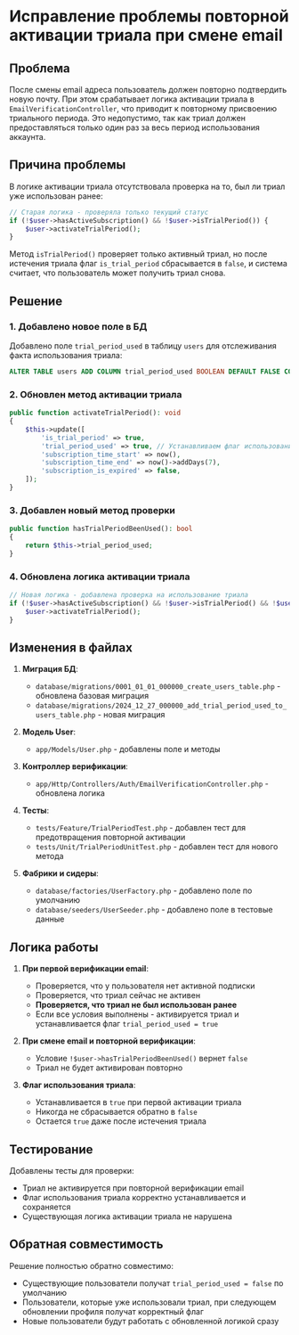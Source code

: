 # Исправление проблемы повторной активации триала при смене email

## Проблема

После смены email адреса пользователь должен повторно подтвердить новую почту. При этом срабатывает логика активации триала в `EmailVerificationController`, что приводит к повторному присвоению триального периода. Это недопустимо, так как триал должен предоставляться только один раз за весь период использования аккаунта.

## Причина проблемы

В логике активации триала отсутствовала проверка на то, был ли триал уже использован ранее:

```php
// Старая логика - проверяла только текущий статус
if (!$user->hasActiveSubscription() && !$user->isTrialPeriod()) {
    $user->activateTrialPeriod();
}
```

Метод `isTrialPeriod()` проверяет только активный триал, но после истечения триала флаг `is_trial_period` сбрасывается в `false`, и система считает, что пользователь может получить триал снова.

## Решение

### 1. Добавлено новое поле в БД

Добавлено поле `trial_period_used` в таблицу `users` для отслеживания факта использования триала:

```sql
ALTER TABLE users ADD COLUMN trial_period_used BOOLEAN DEFAULT FALSE COMMENT 'Flag indicating if trial period was ever used';
```

### 2. Обновлен метод активации триала

```php
public function activateTrialPeriod(): void
{
    $this->update([
        'is_trial_period' => true,
        'trial_period_used' => true, // Устанавливаем флаг использования
        'subscription_time_start' => now(),
        'subscription_time_end' => now()->addDays(7),
        'subscription_is_expired' => false,
    ]);
}
```

### 3. Добавлен новый метод проверки

```php
public function hasTrialPeriodBeenUsed(): bool
{
    return $this->trial_period_used;
}
```

### 4. Обновлена логика активации триала

```php
// Новая логика - добавлена проверка на использование триала
if (!$user->hasActiveSubscription() && !$user->isTrialPeriod() && !$user->hasTrialPeriodBeenUsed()) {
    $user->activateTrialPeriod();
}
```

## Изменения в файлах

1. **Миграция БД**:

   - `database/migrations/0001_01_01_000000_create_users_table.php` - обновлена базовая миграция
   - `database/migrations/2024_12_27_000000_add_trial_period_used_to_users_table.php` - новая миграция

2. **Модель User**:

   - `app/Models/User.php` - добавлены поле и методы

3. **Контроллер верификации**:

   - `app/Http/Controllers/Auth/EmailVerificationController.php` - обновлена логика

4. **Тесты**:

   - `tests/Feature/TrialPeriodTest.php` - добавлен тест для предотвращения повторной активации
   - `tests/Unit/TrialPeriodUnitTest.php` - добавлен тест для нового метода

5. **Фабрики и сидеры**:
   - `database/factories/UserFactory.php` - добавлено поле по умолчанию
   - `database/seeders/UserSeeder.php` - добавлено поле в тестовые данные

## Логика работы

1. **При первой верификации email**:

   - Проверяется, что у пользователя нет активной подписки
   - Проверяется, что триал сейчас не активен
   - **Проверяется, что триал не был использован ранее**
   - Если все условия выполнены - активируется триал и устанавливается флаг `trial_period_used = true`

2. **При смене email и повторной верификации**:

   - Условие `!$user->hasTrialPeriodBeenUsed()` вернет `false`
   - Триал не будет активирован повторно

3. **Флаг использования триала**:
   - Устанавливается в `true` при первой активации триала
   - Никогда не сбрасывается обратно в `false`
   - Остается `true` даже после истечения триала

## Тестирование

Добавлены тесты для проверки:

- Триал не активируется при повторной верификации email
- Флаг использования триала корректно устанавливается и сохраняется
- Существующая логика активации триала не нарушена

## Обратная совместимость

Решение полностью обратно совместимо:

- Существующие пользователи получат `trial_period_used = false` по умолчанию
- Пользователи, которые уже использовали триал, при следующем обновлении профиля получат корректный флаг
- Новые пользователи будут работать с обновленной логикой сразу
